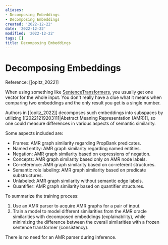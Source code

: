 ```yaml
---
aliases:
- Decomposing Embeddings
- Decomposing Embeddings
created: '2022-12-22'
date: '2022-12-22'
modified: '2022-12-22'
tags: []
title: Decomposing Embeddings
---
```


# Decomposing Embeddings

Reference: [[opitz_2022]]

When using something like [SentenceTransformers](https://www.sbert.net/), you usually get one vector for the whole input. You don't really have a clue what it means when comparing two embeddings and the only result you get is a single number.

Authors in [[opitz_2022]] decomposes such embeddings into subspaces by utilizing [[20221219203111|Abstract Meaning Representation (AMR)]], so one could measure differences in various aspects of semantic similarity.

Some aspects included are:

- Frames: AMR graph similarity regarding PropBank predicates.
- Named entity: AMR graph similarity regarding named entities.
- Negation: AMR graph similarity based on expressions of negation.
- Concepts: AMR graph similarity based only on AMR node labels.
- Co-reference: AMR graph similarity based on co-referent structures.
- Semantic role labeling: AMR graph similarity based on predicate substructures.
- Unlabeled: AMR graph similarity without semantic edge labels.
- Quantifier: AMR graph similarity based on quantifier structures.

To summarize the training process:
1. Use an AMR parser to acquire AMR graphs for a pair of input.
2. Train a model to model different similarities from the AMR oracle similarities with decomposed embeddings (explainability), while minimizing the difference between the overall similarities with a frozen sentence transformer (consistency).

There is no need for an AMR parser during inference.